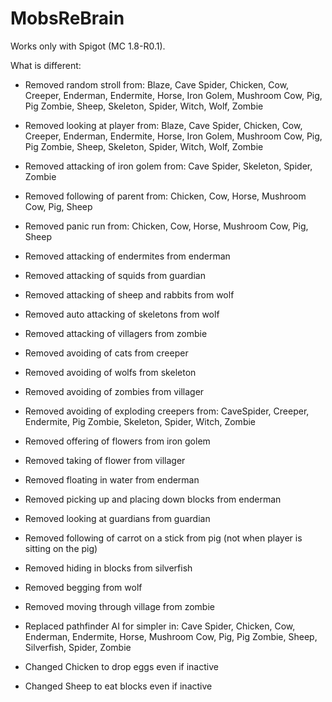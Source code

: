 MobsReBrain
=============

Works only with Spigot (MC 1.8-R0.1).

What is different:
 * Removed random stroll from: Blaze, Cave Spider, Chicken, Cow, Creeper, Enderman, Endermite, Horse, Iron Golem, Mushroom Cow, Pig, Pig Zombie, Sheep, Skeleton, Spider, Witch, Wolf, Zombie
 * Removed looking at player from: Blaze, Cave Spider, Chicken, Cow, Creeper, Enderman, Endermite, Horse, Iron Golem, Mushroom Cow, Pig, Pig Zombie, Sheep, Skeleton, Spider, Witch, Wolf, Zombie
 * Removed attacking of iron golem from: Cave Spider, Skeleton, Spider, Zombie
 * Removed following of parent from: Chicken, Cow, Horse, Mushroom Cow, Pig, Sheep
 * Removed panic run from: Chicken, Cow, Horse, Mushroom Cow, Pig, Sheep

 * Removed attacking of endermites from enderman
 * Removed attacking of squids from guardian
 * Removed attacking of sheep and rabbits from wolf
 * Removed auto attacking of skeletons from wolf
 * Removed attacking of villagers from zombie

 * Removed avoiding of cats from creeper
 * Removed avoiding of wolfs from skeleton
 * Removed avoiding of zombies from villager
 * Removed avoiding of exploding creepers from: CaveSpider, Creeper, Endermite, Pig Zombie, Skeleton, Spider, Witch, Zombie

 * Removed offering of flowers from iron golem
 * Removed taking of flower from villager

 * Removed floating in water from enderman
 * Removed picking up and placing down blocks from enderman

 * Removed looking at guardians from guardian
 * Removed following of carrot on a stick from pig (not when player is sitting on the pig)
 * Removed hiding in blocks from silverfish
 * Removed begging from wolf
 * Removed moving through village from zombie

 * Replaced pathfinder AI for simpler in: Cave Spider, Chicken, Cow, Enderman, Endermite, Horse, Mushroom Cow, Pig, Pig Zombie, Sheep, Silverfish, Spider, Zombie
 
 * Changed Chicken to drop eggs even if inactive
 * Changed Sheep to eat blocks even if inactive